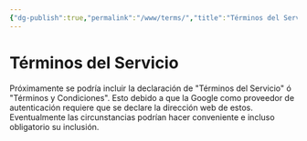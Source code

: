 ```yaml
---
{"dg-publish":true,"permalink":"/www/terms/","title":"Términos del Servicio","tags":["www"],"created":"2024-03-29T12:07:08.481-06:00","updated":"2024-04-04T14:07:37.655-06:00"}
---
```


# Términos del Servicio
Próximamente se podría incluir la declaración de "Términos del Servicio" ó "Términos y Condiciones". Esto debido a que la Google como proveedor de autenticación requiere que se declare la dirección web de estos. Eventualmente las circunstancias podrían hacer conveniente e incluso obligatorio su inclusión.